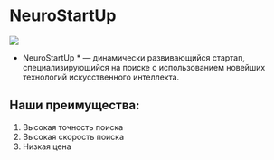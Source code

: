 # NeuroStartUp

![](https://netology-code.github.io/git-homeworks/introduction/assets/logo.png)

* NeuroStartUp * — динамически развивающийся стартап, специализирующийся на поиске с использованием новейших технологий искусственного интеллекта.

## Наши преимущества:
1. Высокая точность поиска
2. Высокая скорость поиска
3. Низкая цена

